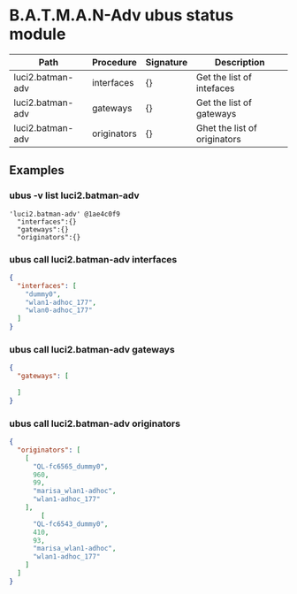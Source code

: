 # B.A.T.M.A.N-Adv ubus status module

|Path     |Procedure     |Signature     |Description
|---  |---  |---  |---  
|luci2.batman-adv |interfaces     |{}     | Get the list of intefaces 
|luci2.batman-adv |gateways     |{}     | Get the list of gateways
|luci2.batman-adv |originators    |{}       | Ghet the list of originators

## Examples

### ubus -v list luci2.batman-adv
```
'luci2.batman-adv' @1ae4c0f9
  "interfaces":{}
  "gateways":{}
  "originators":{}
```


### ubus call luci2.batman-adv interfaces
```json
{
  "interfaces": [
    "dummy0",
    "wlan1-adhoc_177",
    "wlan0-adhoc_177"
  ]
}
```
### ubus call luci2.batman-adv gateways
```json
{
  "gateways": [
    
  ]
}

```

### ubus call luci2.batman-adv originators
```json
{
  "originators": [
    [
      "QL-fc6565_dummy0",
      960,
      99,
      "marisa_wlan1-adhoc",
      "wlan1-adhoc_177"
    ],
        [
      "QL-fc6543_dummy0",
      410,
      93,
      "marisa_wlan1-adhoc",
      "wlan1-adhoc_177"
    ]
  ]
}

```